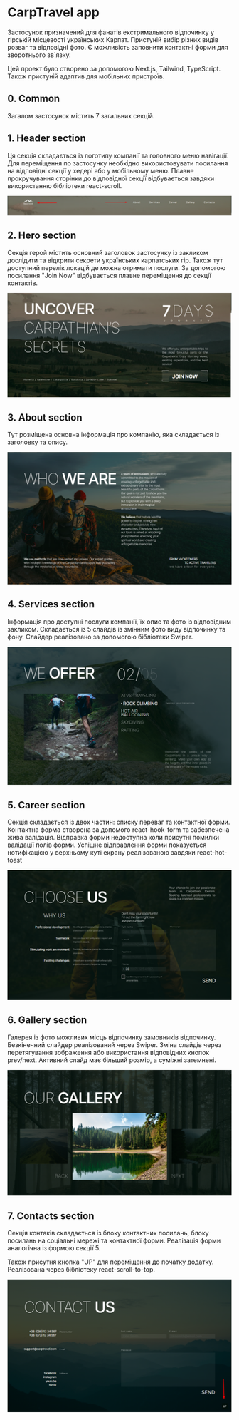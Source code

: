 # CarpTravel app

Застосунок призначений для фанатів екстримального відпочинку у гірській
місцевості українських Карпат. Пристуній вибір різних видів розваг та відповідні
фото. Є можливість заповнити контактні форми для зворотнього зв`язку.

Цей проект було створено за допомогою Next.js, Tailwind, TypeScript. Також
пристуній адаптив для мобільних пристроїв.

## 0. Common

Загалом застосунок містить 7 загальних секцій.

## 1. Header section

Ця секція складається із логотипу компанії та головного меню навігації. Для
переміщення по застосунку необхідно використовувати посилання на відповідні
секції у хедері або у мобільному меню. Плавне прокручування сторінки до
відповідної секції відбувається завдяки використанню бібліотеки react-scroll.

![Header. Step 1](./assets/step1.png)

## 2. Hero section

Секція герой містить основний заголовок застосунку із закликом дослідити та
відкрити секрети українських карпатських гір. Також тут доступний перелік
локацій де можна отримати послуги. За допомогою посилання "Join Now"
відбувається плавне переміщення до секції контактів.

![Hero. Step 2](./assets/step2.png)

## 3. About section

Тут розміщена основна інформація про компанію, яка складається із заголовку та
опису.

![About. Step 3](./assets/step3.png)

## 4. Services section

Інформація про доступні послуги компанії, їх опис та фото із відповідним
закликом. Складається із 5 слайдів із змінним фото виду відпочинку та фону.
Слайдер реалізовано за допомогою бібліотеки Swiper.

![Services. Step 4](./assets/step4.png)

## 5. Career section

Секція складається із двох частин: списку переваг та контактної форми. Контактна
форма створена за допомого react-hook-form та забезпечена жива валідація.
Відправка форми недоступна коли присутні помилки валідації полів форми. Успішне
відправлення форми показується нотифікацією у верхньому куті екрану реалізованою
завдяки react-hot-toast

![Career. Step 5](./assets/step5.png)

## 6. Gallery section

Галерея із фото можливих місць відпочинку замовників відпочинку. Безкінечний
слайдер реалізований через Swiper. Зміна слайдів через перетягування зображення
або використання відповідних кнопок prev/next. Активний слайд має більший
розмір, а суміжні затемнені.

![Gallery. Step 6](./assets/step6.png)

## 7. Contacts section

Секція контаків складається із блоку контактних посилань, блоку посилань на
соціальні мережі та контактної форми. Реалізація форми аналогічна із формою
секції 5.

Також присутня кнопка "UP" для переміщення до початку додатку. Реалізована через
бібліотеку react-scroll-to-top.

![Contacts. Step 6](./assets/step7.png)
